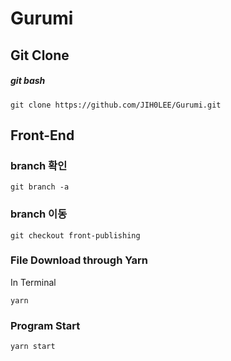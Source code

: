 # Gurumi


## Git Clone

##### git bash
```
git clone https://github.com/JIH0LEE/Gurumi.git
```

## Front-End

### branch 확인
```
git branch -a
```

### branch 이동
```
git checkout front-publishing
```

### File Download through Yarn
In Terminal
```
yarn
```

### Program Start
```
yarn start
```

